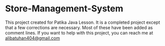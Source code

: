 # Store-Management-System
This project created for Patika Java Lesson. It is a completed project except that a few corrections are necessary.
Most of these have been added as comment lines.
If you want to help with this project, you can reach me at alibatuhan404@gmail.com
